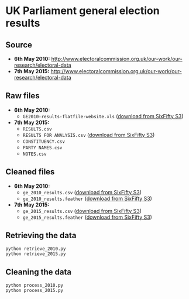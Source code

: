 # UK Parliament general election results

## Source
- **6th May 2010:** http://www.electoralcommission.org.uk/our-work/our-research/electoral-data
- **7th May 2015:** http://www.electoralcommission.org.uk/our-work/our-research/electoral-data

## Raw files
- **6th May 2010:**
  - `GE2010-results-flatfile-website.xls` ([download from SixFifty S3](https://s3-eu-west-1.amazonaws.com/sixfifty/GE2010-results-flatfile-website.xls))
- **7th May 2015:**
    - `RESULTS.csv`
    - `RESULTS FOR ANALYSIS.csv` ([download from SixFifty S3](https://s3-eu-west-1.amazonaws.com/sixfifty/CONSTITUENCY.csv))
    - `CONSTITUENCY.csv`
    - `PARTY NAMES.csv`
    - `NOTES.csv`

## Cleaned files
- **6th May 2010:**
  - `ge_2010_results.csv` ([download from SixFifty S3](https://s3-eu-west-1.amazonaws.com/sixfifty/ge_2010_results.csv))
  - `ge_2010_results.feather` ([download from SixFifty S3](https://s3-eu-west-1.amazonaws.com/sixfifty/ge_2010_results.feather))
- **7th May 2015:**
  - `ge_2015_results.csv` ([download from SixFifty S3](https://s3-eu-west-1.amazonaws.com/sixfifty/ge_2015_results.csv))
  - `ge_2015_results.feather` ([download from SixFifty S3](https://s3-eu-west-1.amazonaws.com/sixfifty/ge_2015_results.feather))

## Retrieving the data
```
python retrieve_2010.py
python retrieve_2015.py
```

## Cleaning the data
```
python process_2010.py
python process_2015.py
```
